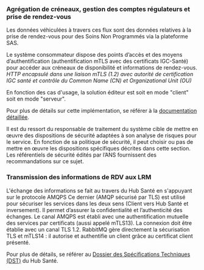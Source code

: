 ### Agrégation de créneaux, gestion des comptes régulateurs et prise de rendez-vous

Les données véhiculées à travers ces flux sont des données relatives à la prise de rendez-vous pour des Soins Non Programmés via la plateforme SAS.

Le système consommateur dispose des points d’accès et des moyens d’authentification (authentification mTLS avec des certificats IGC-Santé) pour accéder aux créneaux de disponibilité et informations de rendez-vous.  
_HTTP encapsulé dans une liaison mTLS (1.2) avec autorité de certification IGC santé et contrôle du Common Name (CN) et Organizational Unit (OU)_

En fonction des cas d'usage, la solution éditeur est soit en mode "client" soit en mode "serveur".

Pour plus de détails sur cette implémentation, se référer à la [documentation détaillée](https://industriels.esante.gouv.fr/sites/default/files/media/document/SAS_SPEC_Securisation-des-echanges-par-mTLS_20240524_V3.2.pdf).

Il est du ressort du responsable de traitement du système cible de mettre en œuvre des dispositions de sécurité adaptées à son analyse de risques pour le service. En fonction de sa politique de sécurité, il peut choisir ou pas de mettre en œuvre les dispositions spécifiques décrites dans cette section. Les référentiels de sécurité édités par l’ANS fournissent des recommandations sur ce sujet.

### Transmission des informations de RDV aux LRM

L'échange des informations se fait au travers du Hub Santé en s'appuyant sur le protocole AMQPS
Ce dernier (AMQP sécurisé par TLS) est utilisé pour sécuriser les services dans les deux sens (Client vers Hub Santé et inversement). Il permet d’assurer la confidentialité et l’authenticité des échanges. Le canal AMQPS est établi avec une authentification mutuelle des services par certificats (aussi appelé mTLS13). La connexion doit être établie avec un canal TLS 1.2. RabbitMQ gère directement la sécurisation TLS et mTLS14 : il autorise et authentifie un client grâce au certificat client présenté.

Pour plus de détails, se référer au [Dossier des Spécifications Techniques (DST)](https://hub.esante.gouv.fr/resources/Accompagnement/tech/23.09%20DST%20v1.2%20-%20Hub%20Sante%20&%20connecteurs.pdf) du Hub Santé.

